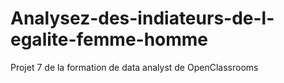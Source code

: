 # Analysez-des-indiateurs-de-l-egalite-femme-homme
Projet 7 de la formation de data analyst de OpenClassrooms
